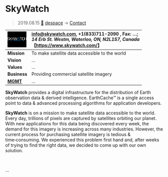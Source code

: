 # SkyWatch
> 2019.08.15 [🚀](../../index/index.md) [despace](../index.md) → [Contact](../contact.md)

|[![](../f/con/s/skywatch_logo1_thumb.png)](../f/con/s/skywatch_logo1.png)|<info@skywatch.com>, +1(833)711-2090 , Fax: …;<br> *14 Erb St. Westm, Waterloo, ON, N2L1S7, Canada*<br> 【<https://www.skywatch.com/>】|
|:--|:--|
|**Mission**|To make satellite data accessible to the world|
|**Vision**|…|
|**Values**|…|
|**Business**|Providing commercial satellite imagery|
|**[MGMT](../mgmt.md)**|…|

**SkyWatch** provides a digital infrastructure for the distribution of Earth observation data & derived intelligence. EarthCache™ is a single access point to data & advanced processing algorithms for application developers.

**SkyWatch** is on a mission to make satellite data accessible to the world. Every day, trillions of pixels are captured by satellites orbiting our planet. With new applications for this data being discovered every week, the demand for this imagery is increasing across many industries. However, the current process for purchasing satellite imagery is tedious & time‑consuming. We experienced this problem first hand and, after weeks of trying to find the right data, we decided to come up with our own solution.


<p style="page-break-after:always"> </p>

…


